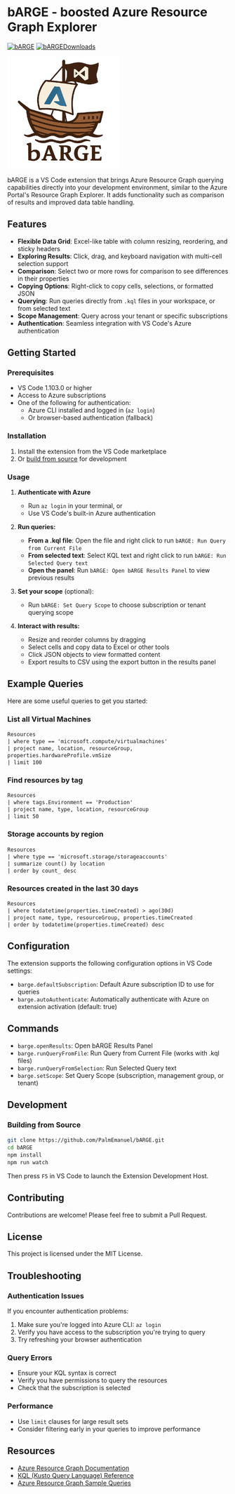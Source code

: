# bARGE - boosted Azure Resource Graph Explorer

[![bARGE]][bARGEMarketplace] [![bARGEDownloads]][bARGEMarketplace]

<img src="media/readme/bARGE.png" width="256">

bARGE is a VS Code extension that brings Azure Resource Graph querying capabilities directly into your development environment, similar to the Azure Portal's Resource Graph Explorer. It adds functionality such as comparison of results and improved data table handling.

## Features

- **Flexible Data Grid**: Excel-like table with column resizing, reordering, and sticky headers
- **Exploring Results**: Click, drag, and keyboard navigation with multi-cell selection support
- **Comparison**: Select two or more rows for comparison to see differences in their properties
- **Copying Options**: Right-click to copy cells, selections, or formatted JSON
- **Querying**: Run queries directly from `.kql` files in your workspace, or from selected text
- **Scope Management**: Query across your tenant or specific subscriptions
- **Authentication**: Seamless integration with VS Code's Azure authentication

## Getting Started

### Prerequisites

- VS Code 1.103.0 or higher
- Access to Azure subscriptions
- One of the following for authentication:
  - Azure CLI installed and logged in (`az login`)
  - Or browser-based authentication (fallback)

### Installation

1. Install the extension from the VS Code marketplace
2. Or [build from source](#building-from-source) for development

### Usage

1. **Authenticate with Azure**
   - Run `az login` in your terminal, or
   - Use VS Code's built-in Azure authentication

2. **Run queries:**
   - **From a .kql file**: Open the file and right click to run `bARGE: Run Query from Current File`
   - **From selected text**: Select KQL text and right click to run `bARGE: Run Selected Query text`  
   - **Open the panel**: Run `bARGE: Open bARGE Results Panel` to view previous results

3. **Set your scope** (optional):
   - Run `bARGE: Set Query Scope` to choose subscription or tenant querying scope

4. **Interact with results:**
   - Resize and reorder columns by dragging
   - Select cells and copy data to Excel or other tools
   - Click JSON objects to view formatted content
   - Export results to CSV using the export button in the results panel

## Example Queries

Here are some useful queries to get you started:

### List all Virtual Machines

```kql
Resources
| where type == 'microsoft.compute/virtualmachines'
| project name, location, resourceGroup, properties.hardwareProfile.vmSize
| limit 100
```

### Find resources by tag

```kql
Resources
| where tags.Environment == 'Production'
| project name, type, location, resourceGroup
| limit 50
```

### Storage accounts by region

```kql
Resources
| where type == 'microsoft.storage/storageaccounts'
| summarize count() by location
| order by count_ desc
```

### Resources created in the last 30 days

```kql
Resources
| where todatetime(properties.timeCreated) > ago(30d)
| project name, type, resourceGroup, properties.timeCreated
| order by todatetime(properties.timeCreated) desc
```

## Configuration

The extension supports the following configuration options in VS Code settings:

- `barge.defaultSubscription`: Default Azure subscription ID to use for queries
- `barge.autoAuthenticate`: Automatically authenticate with Azure on extension activation (default: true)

## Commands

- `barge.openResults`: Open bARGE Results Panel
- `barge.runQueryFromFile`: Run Query from Current File (works with .kql files)
- `barge.runQueryFromSelection`: Run Selected Query text
- `barge.setScope`: Set Query Scope (subscription, management group, or tenant)

## Development

### Building from Source

```bash
git clone https://github.com/PalmEmanuel/bARGE.git
cd bARGE
npm install
npm run watch
```

Then press `F5` in VS Code to launch the Extension Development Host.

## Contributing

Contributions are welcome! Please feel free to submit a Pull Request.

## License

This project is licensed under the MIT License.

## Troubleshooting

### Authentication Issues

If you encounter authentication problems:

1. Make sure you're logged into Azure CLI: `az login`
2. Verify you have access to the subscription you're trying to query
3. Try refreshing your browser authentication

### Query Errors

- Ensure your KQL syntax is correct
- Verify you have permissions to query the resources
- Check that the subscription is selected

### Performance

- Use `limit` clauses for large result sets
- Consider filtering early in your queries to improve performance

## Resources

- [Azure Resource Graph Documentation](https://docs.microsoft.com/en-us/azure/governance/resource-graph/)
- [KQL (Kusto Query Language) Reference](https://docs.microsoft.com/en-us/azure/data-explorer/kusto/query/)
- [Azure Resource Graph Sample Queries](https://docs.microsoft.com/en-us/azure/governance/resource-graph/samples/starter)

<!-- References -->
[bARGEDownloads]: https://img.shields.io/visual-studio-marketplace/d/PalmEmanuel.barge-vscode?label=bARGE%20Downloads
[bARGEMarketplace]: https://marketplace.visualstudio.com/items?itemName=PalmEmanuel.barge-vscode
[bARGE]: https://img.shields.io/visual-studio-marketplace/v/PalmEmanuel.barge-vscode?label=bARGE
